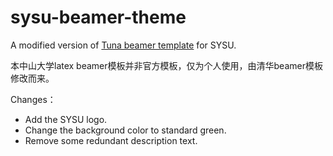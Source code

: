 # sysu-beamer-theme
A modified version of [Tuna beamer template](https://github.com/tuna/THU-Beamer-Theme) for SYSU.

本中山大学latex beamer模板并非官方模板，仅为个人使用，由清华beamer模板修改而来。

Changes：
- Add the SYSU logo.
- Change the background color to standard green.
- Remove some redundant description text.

